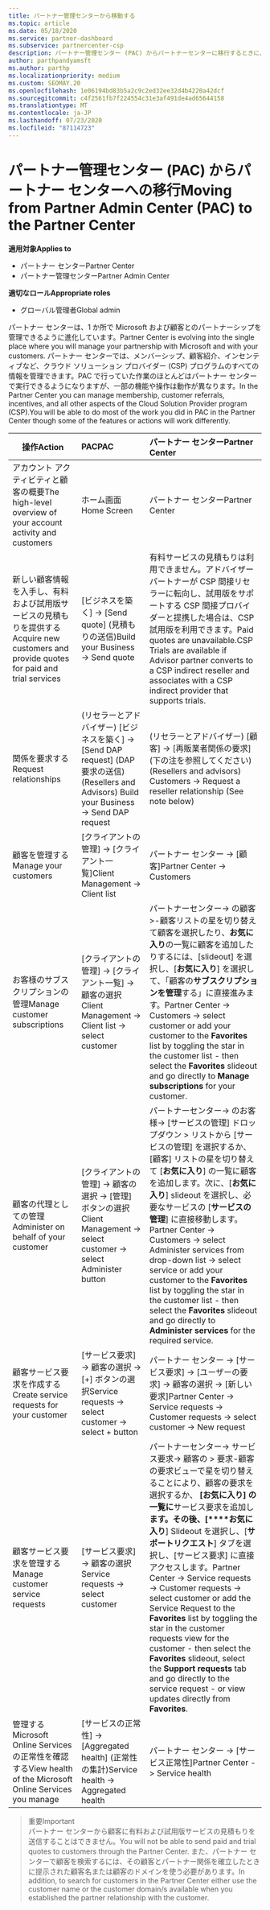 ```yaml
---
title: パートナー管理センターから移動する
ms.topic: article
ms.date: 05/18/2020
ms.service: partner-dashboard
ms.subservice: partnercenter-csp
description: パートナー管理センター (PAC) からパートナーセンターに移行するときに、CSP プログラムのメンバーシップ、顧客紹介、インセンティブなどを管理する方法について説明します。
author: parthpandyamsft
ms.author: parthp
ms.localizationpriority: medium
ms.custom: SEOMAY.20
ms.openlocfilehash: 1e06194bd83b5a2c9c2ed32ee32d4b4220a42dcf
ms.sourcegitcommit: c4f2561fb7f224554c31e3af491de4ad65644158
ms.translationtype: MT
ms.contentlocale: ja-JP
ms.lasthandoff: 07/23/2020
ms.locfileid: "87114723"
---
```

# <a name="moving-from-partner-admin-center-pac-to-the-partner-center"></a><span data-ttu-id="667d3-103">パートナー管理センター (PAC) からパートナー センターへの移行</span><span class="sxs-lookup"><span data-stu-id="667d3-103">Moving from Partner Admin Center (PAC) to the Partner Center</span></span>

<span data-ttu-id="667d3-104">**適用対象**</span><span class="sxs-lookup"><span data-stu-id="667d3-104">**Applies to**</span></span>
- <span data-ttu-id="667d3-105">パートナー センター</span><span class="sxs-lookup"><span data-stu-id="667d3-105">Partner Center</span></span>
- <span data-ttu-id="667d3-106">パートナー管理センター</span><span class="sxs-lookup"><span data-stu-id="667d3-106">Partner Admin Center</span></span>

<span data-ttu-id="667d3-107">**適切なロール**</span><span class="sxs-lookup"><span data-stu-id="667d3-107">**Appropriate roles**</span></span>
- <span data-ttu-id="667d3-108">グローバル管理者</span><span class="sxs-lookup"><span data-stu-id="667d3-108">Global admin</span></span>

<span data-ttu-id="667d3-109">パートナー センターは、1 か所で Microsoft および顧客とのパートナーシップを管理できるように進化しています。</span><span class="sxs-lookup"><span data-stu-id="667d3-109">Partner Center is evolving into the single place where you will manage your partnership with Microsoft and with your customers.</span></span> <span data-ttu-id="667d3-110">パートナー センターでは、メンバーシップ、顧客紹介、インセンティブなど、クラウド ソリューション プロバイダー (CSP) プログラムのすべての情報を管理できます。PAC で行っていた作業のほとんどはパートナー センターで実行できるようになりますが、一部の機能や操作は動作が異なります。</span><span class="sxs-lookup"><span data-stu-id="667d3-110">In the Partner Center you can manage membership, customer referrals, incentives, and all other aspects of the Cloud Solution Provider program (CSP).You will be able to do most of the work you did in PAC in the Partner Center though some of the features or actions will work differently.</span></span>


|<span data-ttu-id="667d3-111">**操作**</span><span class="sxs-lookup"><span data-stu-id="667d3-111">**Action**</span></span>   |<span data-ttu-id="667d3-112">**PAC**</span><span class="sxs-lookup"><span data-stu-id="667d3-112">**PAC**</span></span>   |<span data-ttu-id="667d3-113">**パートナー センター**</span><span class="sxs-lookup"><span data-stu-id="667d3-113">**Partner Center**</span></span>   |
|--------------|:--------------|:---------------|
|<span data-ttu-id="667d3-114">アカウント アクティビティと顧客の概要</span><span class="sxs-lookup"><span data-stu-id="667d3-114">The high-level overview of your account activity and customers</span></span>|<span data-ttu-id="667d3-115">ホーム画面</span><span class="sxs-lookup"><span data-stu-id="667d3-115">Home Screen</span></span>|<span data-ttu-id="667d3-116">パートナー センター</span><span class="sxs-lookup"><span data-stu-id="667d3-116">Partner Center</span></span>|
|<span data-ttu-id="667d3-117">新しい顧客情報を入手し、有料および試用版サービスの見積もりを提供する</span><span class="sxs-lookup"><span data-stu-id="667d3-117">Acquire new customers and provide quotes for paid and trial services</span></span>|<span data-ttu-id="667d3-118">[ビジネスを築く] -> [Send quote] (見積もりの送信)</span><span class="sxs-lookup"><span data-stu-id="667d3-118">Build your Business -> Send quote</span></span>|<span data-ttu-id="667d3-119">有料サービスの見積もりは利用できません。アドバイザー パートナーが CSP 間接リセラーに転向し、試用版をサポートする CSP 間接プロバイダーと提携した場合は、CSP 試用版を利用できます。</span><span class="sxs-lookup"><span data-stu-id="667d3-119">Paid quotes are unavailable.CSP Trials are available if Advisor partner converts to a CSP indirect reseller and associates with a CSP indirect provider that supports trials.</span></span> |
|<span data-ttu-id="667d3-120">関係を要求する</span><span class="sxs-lookup"><span data-stu-id="667d3-120">Request relationships</span></span>|<span data-ttu-id="667d3-121">(リセラーとアドバイザー) [ビジネスを築く] -> [Send DAP request] (DAP 要求の送信)</span><span class="sxs-lookup"><span data-stu-id="667d3-121">(Resellers and Advisors) Build your Business -> Send DAP request</span></span>|<span data-ttu-id="667d3-122">(リセラーとアドバイザー) [顧客] -> [再販業者関係の要求] (下の注を参照してください)</span><span class="sxs-lookup"><span data-stu-id="667d3-122">(Resellers and advisors) Customers -> Request a reseller relationship (See note below)</span></span>|
|<span data-ttu-id="667d3-123">顧客を管理する</span><span class="sxs-lookup"><span data-stu-id="667d3-123">Manage your customers</span></span>|<span data-ttu-id="667d3-124">[クライアントの管理] -> [クライアント一覧]</span><span class="sxs-lookup"><span data-stu-id="667d3-124">Client Management -> Client list</span></span>|<span data-ttu-id="667d3-125">パートナー センター -> [顧客]</span><span class="sxs-lookup"><span data-stu-id="667d3-125">Partner Center -> Customers</span></span>|
|<span data-ttu-id="667d3-126">お客様のサブスクリプションの管理</span><span class="sxs-lookup"><span data-stu-id="667d3-126">Manage customer subscriptions</span></span>|<span data-ttu-id="667d3-127">[クライアントの管理] -> [クライアント一覧] -> 顧客の選択</span><span class="sxs-lookup"><span data-stu-id="667d3-127">Client Management -> Client list -> select customer</span></span>|<span data-ttu-id="667d3-128">パートナーセンター-> の顧客 >-顧客リストの星を切り替えて顧客を選択したり、**お気に入り**の一覧に顧客を追加したりするには、[slideout] を選択し、[**お気に入り**] を選択して、「顧客の**サブスクリプションを管理**する」に直接進みます。</span><span class="sxs-lookup"><span data-stu-id="667d3-128">Partner Center -> Customers -> select customer or add your customer to the **Favorites** list by toggling the star in the customer list - then select the **Favorites** slideout and go directly to **Manage subscriptions** for your customer.</span></span>|
|<span data-ttu-id="667d3-129">顧客の代理としての管理</span><span class="sxs-lookup"><span data-stu-id="667d3-129">Administer on behalf of your customer</span></span>|<span data-ttu-id="667d3-130">[クライアントの管理] -> 顧客の選択 -> [管理] ボタンの選択</span><span class="sxs-lookup"><span data-stu-id="667d3-130">Client Management -> select customer -> select Administer button</span></span>|<span data-ttu-id="667d3-131">パートナーセンター-> のお客様-> [サービスの管理] ドロップダウン > リストから [サービスの管理] を選択するか、[顧客] リストの星を切り替えて [**お気に入り**] の一覧に顧客を追加します。次に、[**お気に入り**] slideout を選択し、必要なサービスの [**サービスの管理**] に直接移動します。</span><span class="sxs-lookup"><span data-stu-id="667d3-131">Partner Center -> Customers -> select Administer services from drop-down list -> select service or add your customer to the **Favorites** list by toggling the star in the customer list - then select the **Favorites** slideout and go directly to **Administer services** for the required service.</span></span>|
|<span data-ttu-id="667d3-132">顧客サービス要求を作成する</span><span class="sxs-lookup"><span data-stu-id="667d3-132">Create service requests for your customer</span></span>|<span data-ttu-id="667d3-133">[サービス要求] -> 顧客の選択 -> [+] ボタンの選択</span><span class="sxs-lookup"><span data-stu-id="667d3-133">Service requests -> select customer -> select + button</span></span> | <span data-ttu-id="667d3-134">パートナー センター -> [サービス要求] -> [ユーザーの要求] -> 顧客の選択 -> [新しい要求]</span><span class="sxs-lookup"><span data-stu-id="667d3-134">Partner Center -> Service requests -> Customer requests -> select customer -> New request</span></span>|
|<span data-ttu-id="667d3-135">顧客サービス要求を管理する</span><span class="sxs-lookup"><span data-stu-id="667d3-135">Manage customer service requests</span></span>| <span data-ttu-id="667d3-136">[サービス要求] -> 顧客の選択</span><span class="sxs-lookup"><span data-stu-id="667d3-136">Service requests -> select customer</span></span>|<span data-ttu-id="667d3-137">パートナーセンター-> サービス要求-> 顧客の > 要求-顧客の要求ビューで星を切り替えることにより、顧客の要求を選択するか、 **[お気に入り] の一覧に**サービス要求を追加し**ます。その後、[\*\*\*\*お気に入り**] Slideout を選択し、[**サポートリクエスト**] タブを選択し、[サービス要求] に直接アクセスします。</span><span class="sxs-lookup"><span data-stu-id="667d3-137">Partner Center -> Service requests -> Customer requests -> select customer or add the Service Request to the **Favorites** list by toggling the star in the customer requests view for the customer - then select the **Favorites** slideout, select the **Support requests** tab and go directly to the service request - or view updates directly from **Favorites**.</span></span>|
|<span data-ttu-id="667d3-138">管理する Microsoft Online Services の正常性を確認する</span><span class="sxs-lookup"><span data-stu-id="667d3-138">View health of the Microsoft Online Services you manage</span></span>|<span data-ttu-id="667d3-139">[サービスの正常性] -> [Aggregated health] (正常性の集計)</span><span class="sxs-lookup"><span data-stu-id="667d3-139">Service health -> Aggregated health</span></span>|<span data-ttu-id="667d3-140">パートナー センター -> [サービス正常性]</span><span class="sxs-lookup"><span data-stu-id="667d3-140">Partner Center -> Service health</span></span>|

><span data-ttu-id="667d3-141">重要</span><span class="sxs-lookup"><span data-stu-id="667d3-141">Important</span></span><br>
<span data-ttu-id="667d3-142">パートナー センターから顧客に有料および試用版サービスの見積もりを送信することはできません。</span><span class="sxs-lookup"><span data-stu-id="667d3-142">You will not be able to send paid and trial quotes to customers through the Partner Center.</span></span> <span data-ttu-id="667d3-143">また、パートナー センターで顧客を検索するには、その顧客とパートナー関係を確立したときに提示された顧客名または顧客のドメインを使う必要があります。</span><span class="sxs-lookup"><span data-stu-id="667d3-143">In addition, to search for customers in the Partner Center either use the customer name or the customer domain/s available when you established the partner relationship with the customer.</span></span>
